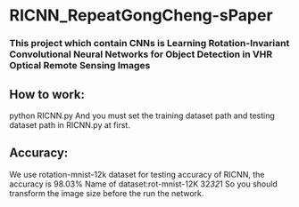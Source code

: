 # RICNN_RepeatGongCheng-sPaper
### This project which contain CNNs is Learning Rotation-Invariant Convolutional Neural Networks for Object Detection in VHR Optical Remote Sensing Images
## How to work:
   python RICNN.py
   And you must set the training dataset path and testing dataset path in RICNN.py at first.
## Accuracy:
   We use rotation-mnist-12k dataset for testing accuracy of RICNN, the accuracy is 98.03%
   Name of dataset:rot-mnist-12K 32*32*1
   So you should transform the image size before the run the network.
